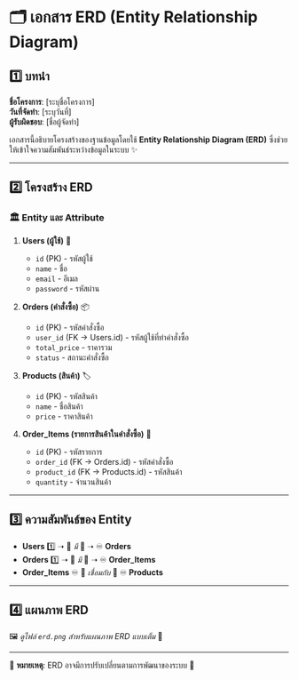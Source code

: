 # 🗂️ เอกสาร ERD (Entity Relationship Diagram)

## 1️⃣ บทนำ
**ชื่อโครงการ**: [ระบุชื่อโครงการ]  
**วันที่จัดทำ**: [ระบุวันที่]  
**ผู้รับผิดชอบ**: [ชื่อผู้จัดทำ]  

เอกสารนี้อธิบายโครงสร้างของฐานข้อมูลโดยใช้ **Entity Relationship Diagram (ERD)** ซึ่งช่วยให้เข้าใจความสัมพันธ์ระหว่างข้อมูลในระบบ ✨

---

## 2️⃣ โครงสร้าง ERD
### 🏛️ **Entity และ Attribute**
1. **Users (ผู้ใช้)** 👤
   - `id` (PK) - รหัสผู้ใช้
   - `name` - ชื่อ
   - `email` - อีเมล
   - `password` - รหัสผ่าน

2. **Orders (คำสั่งซื้อ)** 📦
   - `id` (PK) - รหัสคำสั่งซื้อ
   - `user_id` (FK → Users.id) - รหัสผู้ใช้ที่ทำคำสั่งซื้อ
   - `total_price` - ราคารวม
   - `status` - สถานะคำสั่งซื้อ

3. **Products (สินค้า)** 🏷️
   - `id` (PK) - รหัสสินค้า
   - `name` - ชื่อสินค้า
   - `price` - ราคาสินค้า

4. **Order_Items (รายการสินค้าในคำสั่งซื้อ)** 🛒
   - `id` (PK) - รหัสรายการ
   - `order_id` (FK → Orders.id) - รหัสคำสั่งซื้อ
   - `product_id` (FK → Products.id) - รหัสสินค้า
   - `quantity` - จำนวนสินค้า

---

## 3️⃣ ความสัมพันธ์ของ Entity
- **Users** 1️⃣ ➝ 🔗 *มี* 🔗 ➝ ♾️ **Orders**
- **Orders** 1️⃣ ➝ 🔗 *มี* 🔗 ➝ ♾️ **Order_Items**
- **Order_Items** ♾️ 🔗 *เชื่อมกับ* 🔗 ♾️ **Products**

---

## 4️⃣ แผนภาพ ERD
🖼️ *ดูไฟล์ `erd.png` สำหรับแผนภาพ ERD แบบเต็ม* 🎨

---

📌 **หมายเหตุ**: ERD อาจมีการปรับเปลี่ยนตามการพัฒนาของระบบ 🚀

